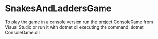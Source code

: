 # SnakesAndLaddersGame
To play the game in a console version run the project ConsoleGame from Visual Studio or run it with dotnet cli executing the command: dotnet ConsoleGame.dll